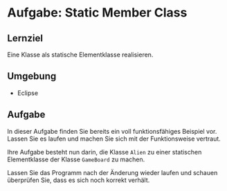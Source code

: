 # Aufgabe: Static Member Class

## Lernziel

Eine Klasse als statische Elementklasse realisieren.


## Umgebung

  * Eclipse


## Aufgabe

In dieser Aufgabe finden Sie bereits ein voll funktionsfähiges Beispiel vor. Lassen Sie es laufen und machen Sie sich mit der Funktionsweise vertraut.

Ihre Aufgabe besteht nun darin, die Klasse `Alien` zu einer statischen Elementklasse der Klasse `GameBoard` zu machen.

Lassen Sie das Programm nach der Änderung wieder laufen und schauen überprüfen Sie, dass es sich noch korrekt verhält.
